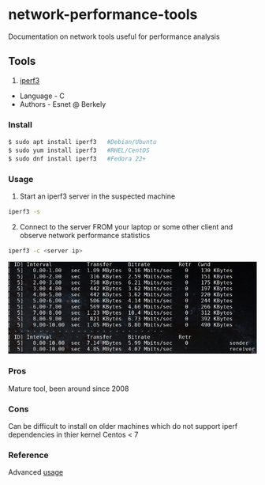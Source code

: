# network-performance-tools
Documentation on network tools useful for performance analysis

## Tools 

1. [iperf3](https://github.com/esnet/iperf)
* Language - C
* Authors - Esnet @ Berkely

### Install

```Bash
$ sudo apt install iperf3	#Debian/Ubuntu
$ sudo yum install iperf3	#RHEL/CentOS
$ sudo dnf install iperf3	#Fedora 22+ 
```

### Usage

1. Start an iperf3 server in the suspected machine 

```Bash
iperf3 -s
```

2. Connect to the server FROM your laptop or some other client and observe network performance statistics

```Bash
iperf3 -c <server ip>
```

![iperf](https://github.com/peterlamar/network-performance-tools/blob/master/img/iperf3.png)

### Pros
Mature tool, been around since 2008
### Cons 
Can be difficult to install on older machines which do not support iperf dependencies in thier kernel Centos < 7

### Reference
Advanced [usage](https://www.tecmint.com/test-network-throughput-in-linux/)
